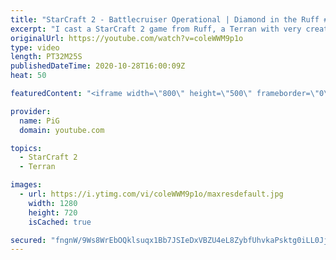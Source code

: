 ```yaml
---
title: "StarCraft 2 - Battlecruiser Operational | Diamond in the Ruff #18"
excerpt: "I cast a StarCraft 2 game from Ruff, a Terran with very creative gameplay. What will he pull out of the hat against his protoss opponent?  Check out all episodes of 💎 Diamond in the Ruff: https://www.youtube.com/playlist?list=PLFUDU8AOevUfdEq20wYq8Sm9z3sc1yn0l Follow Ruff: https://www.twitch.tv/ruff13"
originalUrl: https://youtube.com/watch?v=coleWWM9p1o
type: video
length: PT32M25S
publishedDateTime: 2020-10-28T16:00:09Z
heat: 50

featuredContent: "<iframe width=\"800\" height=\"500\" frameborder=\"0\" src=\"https://www.youtube.com/embed/coleWWM9p1o\" allow=\"accelerometer; autoplay; encrypted-media; gyroscope; picture-in-picture\" allowfullscreen></iframe>"

provider:
  name: PiG
  domain: youtube.com

topics:
  - StarCraft 2
  - Terran

images:
  - url: https://i.ytimg.com/vi/coleWWM9p1o/maxresdefault.jpg
    width: 1280
    height: 720
    isCached: true

secured: "fngnW/9Ws8WrEbOQklsuqx1Bb7JSIeDxVBZU4eL8ZybfUhvkaPsktg0iLL0JjzQEFTTuk6jF9vcEIB5lv7GpNDb86KLLy8ba0xFMuPyHVno23XguATGt58JBD3vewm+VQtU+sFnZnApWRr4dHR7QV+TN4bwNJZ3j3Yn8lDmXyulPAS5vWzG2DBg029/qizuyCe+EHyaH1iuwPa9IzD4I6lflBGyWAiuXOOi0dS5yfqjD6wGFtg+P2BfasyADYKd2MO+vISnHPPK03ou4gUB5C+qbT72vRc/Vf8wiyr++E6VmVSRThSBtjt1llHorWwnTOUUEc9pwtMd16wFsWOnPLIC2hVI8lR+8JbC9FdL/h7m9UScXyP7/GcXiNk3TrWkAR26OttMdDQ3sjWgLtSeZdFJsdA3V6RjabsqO+uVtW6I=;ib6qLplUq3dTGT+ch+xGqw=="
---
```


